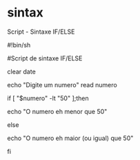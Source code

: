 # sintax
Script - Sintaxe IF/ELSE

#!bin/sh

#Script de sintaxe IF/ELSE

clear
date

echo "Digite um numero"
read numero

if [ "$numero" -lt "50" ];then

echo "O numero eh menor que 50"

else

echo "O numero eh maior (ou igual) que 50"

fi
